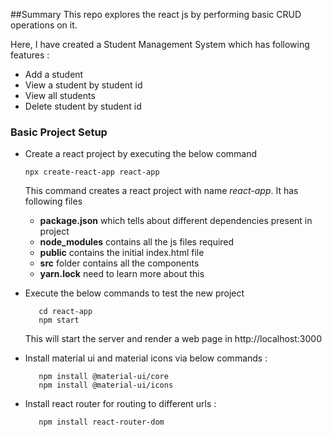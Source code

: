 ##Summary
This repo explores the react js by performing basic CRUD operations on it.

Here, I have created a Student Management System which has following features :
* Add a student
* View a student by student id
* View all students
* Delete student by student id

### Basic Project Setup
* Create a react project by executing the below command
    ```
    npx create-react-app react-app
  ```

    This command creates a react project with name *react-app*.
    It has following files
    * **package.json** which tells about different dependencies present in project
    * **node_modules** contains all the js files required
    * **public** contains the initial index.html file
    * **src** folder contains all the components
    * **yarn.lock** need to learn more about this 
* Execute the below commands to test the new project
    ```
       cd react-app
       npm start 
   ```
    This will start the server and render a web page in http://localhost:3000
* Install material ui and material icons via below commands :
    ```
       npm install @material-ui/core
       npm install @material-ui/icons
    ```
* Install react router for routing to different urls :
    ```
       npm install react-router-dom
    ```